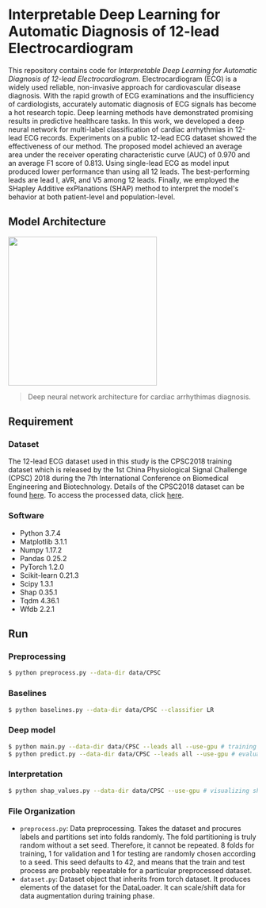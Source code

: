 # Interpretable Deep Learning for Automatic Diagnosis of 12-lead Electrocardiogram

This repository contains code for *Interpretable Deep Learning for Automatic Diagnosis of 12-lead Electrocardiogram*. Electrocardiogram (ECG) is a widely used reliable, non-invasive approach for cardiovascular disease diagnosis. With the rapid growth of ECG examinations and the insufficiency of cardiologists, accurately automatic diagnosis of ECG signals has become a hot research topic. Deep learning methods have demonstrated promising results in predictive healthcare tasks. In this work, we developed a deep neural network for multi-label classification of cardiac arrhythmias in 12-lead ECG records. Experiments on a public 12-lead ECG dataset showed the effectiveness of our method. The proposed model achieved an average area under the receiver operating characteristic curve (AUC) of 0.970 and an average F1 score of 0.813. Using single-lead ECG as model input produced lower performance than using all 12 leads. The best-performing leads are lead I, aVR, and V5 among 12 leads. Finally, we employed the SHapley Additive exPlanations (SHAP) method to interpret the model's behavior at both patient-level and population-level.

## Model Architecture

<img src="https://imgur.com/BIvuVUc.png" width="300">

> Deep neural network architecture for cardiac arrhythimas diagnosis.

## Requirement

### Dataset

The 12-lead ECG dataset used in this study is the CPSC2018 training dataset which is released by the 1st China Physiological Signal Challenge (CPSC) 2018 during the 7th International Conference on Biomedical Engineering and Biotechnology. Details of the CPSC2018 dataset can be found [here](https://bit.ly/3gus3D0). To access the processed data, click [here](https://www.dropbox.com/s/unicm8ulxt24vh8/CPSC.zip?dl=0).

### Software

- Python 3.7.4
- Matplotlib 3.1.1
- Numpy 1.17.2
- Pandas 0.25.2
- PyTorch 1.2.0
- Scikit-learn 0.21.3
- Scipy 1.3.1
- Shap 0.35.1
- Tqdm 4.36.1
- Wfdb 2.2.1

## Run

### Preprocessing

```sh
$ python preprocess.py --data-dir data/CPSC
```

### Baselines

```sh
$ python baselines.py --data-dir data/CPSC --classifier LR
```

### Deep model

```sh
$ python main.py --data-dir data/CPSC --leads all --use-gpu # training
$ python predict.py --data-dir data/CPSC --leads all --use-gpu # evaluation
```

### Interpretation

```sh
$ python shap_values.py --data-dir data/CPSC --use-gpu # visualizing shap values
```

### File Organization

* `preprocess.py`: Data preprocessing. Takes the dataset and procures labels and partitions set into folds randomly. The fold partitioning is truly random without a set seed. Therefore, it cannot be repeated. 8 folds for training, 1 for validation and 1 for testing are randomly chosen according to a seed. This seed defaults to 42, and means that the train and test process are probably repeatable for a particular preprocessed dataset.
* `dataset.py`: Dataset object that inherits from torch dataset. It produces elements of the dataset for the DataLoader. It can scale/shift data for data augmentation during training phase.